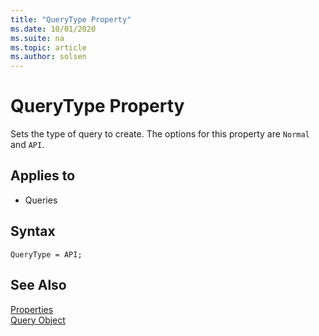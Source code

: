 ```yaml
---
title: "QueryType Property"
ms.date: 10/01/2020
ms.suite: na
ms.topic: article
ms.author: solsen
---
```

 
# QueryType Property

Sets the type of query to create. The options for this property are `Normal` and `API`.

## Applies to  

- Queries

## Syntax

```AL
QueryType = API;
```

## See Also  

[Properties](devenv-properties.md)   
[Query Object](../devenv-query-object.md)
